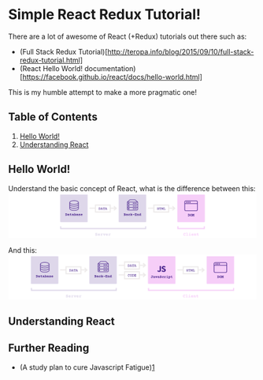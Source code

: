 # Simple React Redux Tutorial!

There are a lot of awesome of React (+Redux) tutorials out there such as:
* (Full Stack Redux Tutorial)[http://teropa.info/blog/2015/09/10/full-stack-redux-tutorial.html]
* (React Hello World! documentation)[https://facebook.github.io/react/docs/hello-world.html]

This is my humble attempt to make a more pragmatic one!

## Table of Contents

1. [Hello World!](#hello-world)
2. [Understanding React](#understanding-react)

## Hello World!

Understand the basic concept of React, what is the difference between this:
![Server Side Apps](images/server-side.png)

And this:
![Client Side Apps](images/client-side.png)


## Understanding React

## Further Reading
* (A study plan to cure Javascript Fatigue)[1]

[1]: https://medium.com/@sachagreif/a-study-plan-to-cure-javascript-fatigue-8ad3a54f2eb1#.djem8j34q
